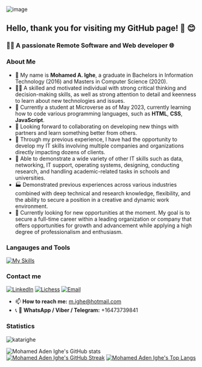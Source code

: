 ![image](https://github.com/katarighe/katarighe/assets/80690364/902ea34b-86ab-4da1-8f56-c5183b3aeb4a)

## Hello, thank you for visiting my GitHub page! 👋 😊

### 👨‍💻 A passionate Remote Software and Web developer 🌐

### About Me
- 👋 My name is **Mohamed A. Ighe**, a graduate in Bachelors in Information Technology (2016) and Masters in Computer Science (2020).
- 🙋‍♂️ A skilled and motivated individual with strong critical thinking and decision-making skills, as well as strong attention to detail and keenness to learn about new technologies and issues.
- 🌱 Currently a student at Microverse as of May 2023, currently learning how to code various programming languages, such as **HTML**, **CSS**, **JavaScript**. 
- 💞️ Looking forward to collaborating on developing new things with partners and learn something better from others. 
- 💼 Through my previous experience, I have had the opportunity to develop my IT skills involving multiple companies and organizations directly impacting dozens of clients.
- 🔎 Able to demonstrate a wide variety of other IT skills such as data, networking, IT support, operating systems, designing, conducting research, and handling academic-related tasks in schools and universities.
- 🏭 Demonstrated previous experiences across various industries combined with deep technical and research knowledge, flexibility, and the ability to secure a position in a creative and dynamic work environment.
- 🔮 Currently looking for new opportunities at the moment. My goal is to secure a full-time career within a leading organization or company that offers opportunities for growth and advancement while applying a high degree of professionalism and enthusiasm. 

### Langauges and Tools
[![My Skills](https://skillicons.dev/icons?i=js,html,css,wasm,c,css,cpp,r,git,github,mysql,nodejs,php,py,ruby,sass,vscode,wordpress,bootstrap,linkedin,rails,typescript,react,redux,webpack,tailwind)](https://skillicons.dev)

### Contact me
<div>
  <a href="https://www.linkedin.com/in/katarighe/"><img src="https://img.shields.io/static/v1?style=for-the-badge&message=LinkedIn&color=0A66C2&logo=LinkedIn&logoColor=FFFFFF&label=" alt="LinkedIn" /></a>
  <a href="https://lichess.org/@/Austinae"><img src="https://img.shields.io/static/v1?style=for-the-badge&message=Lichess&color=000000&logo=Lichess&logoColor=FFFFFF&label=" alt="Lichess" /></a>
  <a href="mailto:athlon.wiki@gmail.com?subject=Hi%20Mohamed%20,%20nice%20to%20meet%20you!"><img alt="Email" src="https://img.shields.io/static/v1?style=for-the-badge&message=Gmail&color=EA4335&logo=Gmail&logoColor=FFFFFF&label=" /></a>
</div>

- 📫 **How to reach me:** m.ighe@hotmail.com
- 📞 📧 **WhatsApp / Viber / Telegram:** +16473739841

### Statistics
<img src="https://komarev.com/ghpvc/?username=katarighe" alt="katarighe" />

![Mohamed Aden Ighe's GitHub stats](https://github-readme-stats.vercel.app/api?username=katarighe&show_icons=true&theme=radical)
[![Mohamed Aden Ighe's GitHub Streak](https://streak-stats.demolab.com/?user=katarighe&currStreakNum=2FD3EB&fire=pink&sideLabels=F00&date_format=[Y.]n.j&theme=radical)](https://git.io/streak-stats)
[![Mohamed Aden Ighe's Top Langs](https://github-readme-stats-git-masterrstaa-rickstaa.vercel.app/api/top-langs/?username=katarighe&theme=radical)](https://github.com/katarighe/github-readme-stats)

<!---
katarighe/katarighe is a ✨ special ✨ repository because its `README.md` (this file) appears on your GitHub profile.
You can click the Preview link to take a look at your changes.
--->
